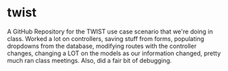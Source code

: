 # twist
A GitHub Repository for the TWIST use case scenario that we're doing in class.
Worked a lot on controllers, saving stuff from forms, populating dropdowns from the database, modifying routes with the controller changes, changing a LOT on the models as our information changed, pretty much ran class meetings. Also, did a fair bit of debugging.
